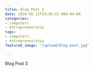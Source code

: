 ```yaml
---
title: Blog Post 3
date: 2020-05-11T14:56:57.000-04:00
categories:
- computers
- entrepreneurship
tags:
- computers
- entrepreneurship
featured_image: "/upload/blog-post.jpg"

---
```

Blog Post 3 